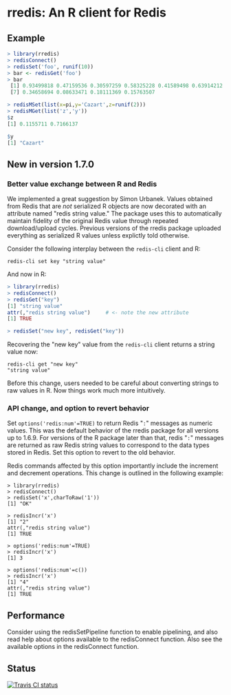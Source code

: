 # rredis: An R client for Redis

## Example

```R
> library(rredis)
> redisConnect()         
> redisSet('foo', runif(10))
> bar <- redisGet('foo') 
> bar
 [1] 0.93499818 0.47159536 0.30597259 0.58325228 0.41589498 0.63914212
 [7] 0.34658694 0.08633471 0.18111369 0.15763507

> redisMSet(list(x=pi,y='Cazart',z=runif(2)))
> redisMGet(list('z','y'))
$z
[1] 0.1155711 0.7166137

$y
[1] "Cazart"
```

## New in version 1.7.0

### Better value exchange between R and Redis

We implemented a great suggestion by Simon Urbanek. Values obtained from Redis
that are *not* serialized R objects are now decorated with an attribute named
"redis string value." The package uses this to automatically maintain fidelity
of the original Redis value through repeated download/upload cycles. Previous
versions of the rredis package uploaded everything as serialized R values
unless explictly told otherwise.

Consider the following interplay between the `redis-cli` client and R:

```
redis-cli set key "string value"
```
And now in R:
```r
> library(rredis)
> redisConnect()
> redisGet("key")
[1] "string value"
attr(,"redis string value")     # <- note the new attribute
[1] TRUE

> redisSet("new key", redisGet("key"))
```
Recovering the "new key" value from the `redis-cli` client returns a string
value now:
```
redis-cli get "new key"
"string value"
```
Before this change, users needed to be careful about converting strings to
raw values in R. Now things work much more intuitively.

### API change, and option to revert behavior

Set `options('redis:num'=TRUE)` to return
Redis "`:`" messages as numeric values. This was the default behavior
of the rredis package for all versions up to 1.6.9. For versions
of the R package later than that, redis "`:`" messages are returned
as raw Redis string values to correspond to the data types stored in Redis.
Set this option to revert to the old behavior.

Redis commands affected by this option importantly include the increment
and decrement operations. This change is outlined in the following example:
```
> library(rredis)
> redisConnect()
> redisSet('x',charToRaw('1'))
[1] "OK"

> redisIncr('x')
[1] "2"
attr(,"redis string value")
[1] TRUE

> options('redis:num'=TRUE)
> redisIncr('x')
[1] 3

> options('redis:num'=c())
> redisIncr('x')
[1] "4"
attr(,"redis string value")
[1] TRUE
```

## Performance

Consider using the redisSetPipeline function to enable pipelining, and also
read help about options available to the redisConnect function.  Also see the
available options in the redisConnect function.

## Status
<a href="https://travis-ci.org/bwlewis/rredis">
<img src="https://travis-ci.org/bwlewis/rredis.svg?branch=master" alt="Travis CI status"></img>
</a>
